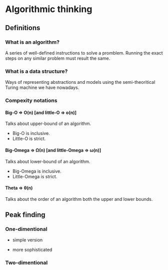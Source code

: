# Algorithmic thinking

## Definitions

### What is an algorithm?

A series of well-defined instructions to solve a promblem.
Running the exact steps on any similar problem must result the same.

### What is a data structure?

Ways of representing abstractions and models using the semi-theoritical Turing machine we have nowadays.

### Compexity notations

#### Big-O => O(n) [and little-O => o(n)]

Talks about upper-bound of an algorithm.
* Big-O is inclusive.
* Little-O is strict.

#### Big-Omega => Ω(n) [and little-Omega => ω(n)]
Talks about lower-bound of an algorithm.
* Big-Omega is inclusive.
* Little-Omega is strict.

#### Theta => θ(n)
Talks about the order of an algorithm both the upper and lower bounds.

## Peak finding

### One-dimentional

* simple version

* more sophisticated

### Two-dimentional